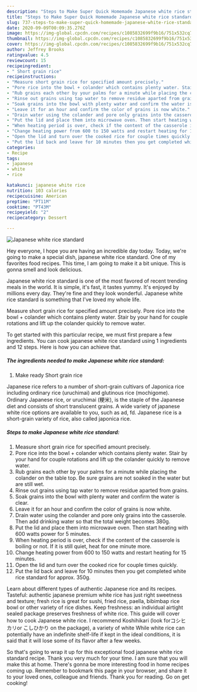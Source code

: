 ```yaml
---
description: "Steps to Make Super Quick Homemade Japanese white rice standard"
title: "Steps to Make Super Quick Homemade Japanese white rice standard"
slug: 737-steps-to-make-super-quick-homemade-japanese-white-rice-standard
date: 2020-09-09T00:09:35.276Z
image: https://img-global.cpcdn.com/recipes/c1085832699f9b16/751x532cq70/japanese-white-rice-standard-recipe-main-photo.jpg
thumbnail: https://img-global.cpcdn.com/recipes/c1085832699f9b16/751x532cq70/japanese-white-rice-standard-recipe-main-photo.jpg
cover: https://img-global.cpcdn.com/recipes/c1085832699f9b16/751x532cq70/japanese-white-rice-standard-recipe-main-photo.jpg
author: Jeffrey Brooks
ratingvalue: 4.5
reviewcount: 15
recipeingredient:
- " Short grain rice"
recipeinstructions:
- "Measure short grain rice for specified amount precisely."
- "Pore rice into the bowl + colander which contains plenty water. Stair by your hand for couple rotations and lift up the colander quickly to remove water."
- "Rub grains each other by your palms for a minute while placing the colander on the table top. Be sure grains are not soaked in the water but are still wet."
- "Rinse out grains using tap water to remove residue aparted from grains."
- "Soak grains into the bowl with plenty water and confirm the water is clear."
- "Leave it for an hour and confirm the color of grains is now white."
- "Drain water using the colander and pore only grains into the casserole. Then add drinking water so that the total weight becomes 380g."
- "Put the lid and place them into microwave oven. Then start heating with 600 watts power for 5 minutes."
- "When heating period is over, check if the content of the casserole is boiling or not. If it is still quiet, heat for one minute more."
- "Change heating power from 600 to 150 watts and restart heating for 15 minutes."
- "Open the lid and turn over the cooked rice for couple times quickly."
- "Put the lid back and leave for 10 minutes then you get completed white rice standard for approx. 350g."
categories:
- Recipe
tags:
- japanese
- white
- rice

katakunci: japanese white rice 
nutrition: 103 calories
recipecuisine: American
preptime: "PT11M"
cooktime: "PT43M"
recipeyield: "2"
recipecategory: Dessert

---
```



![Japanese white rice standard](https://img-global.cpcdn.com/recipes/c1085832699f9b16/751x532cq70/japanese-white-rice-standard-recipe-main-photo.jpg)

Hey everyone, I hope you are having an incredible day today. Today, we're going to make a special dish, japanese white rice standard. One of my favorites food recipes. This time, I am going to make it a bit unique. This is gonna smell and look delicious.

Japanese white rice standard is one of the most favored of recent trending meals in the world. It is simple, it's fast, it tastes yummy. It's enjoyed by millions every day. They're fine and they look wonderful. Japanese white rice standard is something that I've loved my whole life.

Measure short grain rice for specified amount precisely. Pore rice into the bowl + colander which contains plenty water. Stair by your hand for couple rotations and lift up the colander quickly to remove water.


To get started with this particular recipe, we must first prepare a few ingredients. You can cook japanese white rice standard using 1 ingredients and 12 steps. Here is how you can achieve that.

<!--inarticleads1-->

##### The ingredients needed to make Japanese white rice standard:

1. Make ready  Short grain rice


Japanese rice refers to a number of short-grain cultivars of Japonica rice including ordinary rice (uruchimai) and glutinous rice (mochigome). Ordinary Japanese rice, or uruchimai (粳米), is the staple of the Japanese diet and consists of short translucent grains. A wide variety of japanese white rice options are available to you, such as ad, fd. Japanese rice is a short-grain variety of rice, also called japonica rice. 

<!--inarticleads2-->

##### Steps to make Japanese white rice standard:

1. Measure short grain rice for specified amount precisely.
1. Pore rice into the bowl + colander which contains plenty water. Stair by your hand for couple rotations and lift up the colander quickly to remove water.
1. Rub grains each other by your palms for a minute while placing the colander on the table top. Be sure grains are not soaked in the water but are still wet.
1. Rinse out grains using tap water to remove residue aparted from grains.
1. Soak grains into the bowl with plenty water and confirm the water is clear.
1. Leave it for an hour and confirm the color of grains is now white.
1. Drain water using the colander and pore only grains into the casserole. Then add drinking water so that the total weight becomes 380g.
1. Put the lid and place them into microwave oven. Then start heating with 600 watts power for 5 minutes.
1. When heating period is over, check if the content of the casserole is boiling or not. If it is still quiet, heat for one minute more.
1. Change heating power from 600 to 150 watts and restart heating for 15 minutes.
1. Open the lid and turn over the cooked rice for couple times quickly.
1. Put the lid back and leave for 10 minutes then you get completed white rice standard for approx. 350g.


Learn about different types of authentic Japanese rice and its recipes. Tasteful: authentic japanese premium white rice has just right sweetness and texture; fresh rice is great for sushi, fried rice, paella, bibimbap rice bowl or other variety of rice dishes. Keep freshness: an individual airtight sealed package preserves freshness of white rice. This guide will cover how to cook Japanese white rice. I recommend Koshihikari (look forコシヒカリor こしひかり on the package), a variety of white While white rice can potentially have an indefinite shelf-life if kept in the ideal conditions, it is said that it will lose some of its flavor after a few weeks. 

So that's going to wrap it up for this exceptional food japanese white rice standard recipe. Thank you very much for your time. I am sure that you will make this at home. There's gonna be more interesting food in home recipes coming up. Remember to bookmark this page in your browser, and share it to your loved ones, colleague and friends. Thank you for reading. Go on get cooking!
